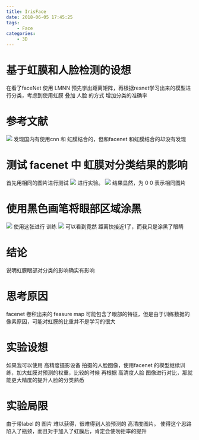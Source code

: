 ```yaml
---
title: IrisFace
date: 2018-06-05 17:45:25
tags:
    - Face
categories: 
    - 3D
---
```


# 基于虹膜和人脸检测的设想

在看了faceNet 使用 LMNN 预先学出距离矩阵，再根据resnet学习出来的模型进行分类，考虑到使用虹膜 叠加 人脸 的方式 增加分类的准确率

# 参考文献 
![](/images/iris/1.png)
发现国内有使用cnn 和 虹膜结合的，但和facenet 和虹膜结合的却没有发现

# 测试 facenet 中 虹膜对分类结果的影响

首先用相同的图片进行测试 
![](/images/iris/1.jpg)
进行实验。
![](/images/iris/2.png)
结果显然，为 0 0  表示相同图片 

# 使用黑色画笔将眼部区域涂黑
![](/images/iris/2.jpg)
使用这张进行 训练
![](/images/iris/3.png)
可以看到竟然 距离快接近1了，而我只是涂黑了眼睛

# 结论
说明虹膜眼部对分类的影响确实有影响

# 思考原因
facenet 卷积出来的 feasure map 可能包含了眼部的特征，但是由于训练数据的像素原因，可能对虹膜的比重并不是学习的很大

# 实验设想
如果我可以使用 高精度摄影设备 拍摄的人脸图像，使用facenet 的模型继续训练，加大虹膜对预测的权重，比较的时候 再根据 高清度人脸 图像进行对比，那就能更大精度的提升人脸的分类熟悉

# 实验局限
由于带label 的 图片 难以获得，很难得到人脸预测的 高清度图片。
使得这个思路陷入了瓶颈，而且对于加入了虹膜后，肯定会使勿拒率的提升

